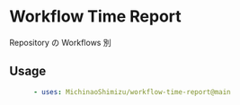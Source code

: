 # Workflow Time Report

Repository の Workflows 別

## Usage

```yaml
      - uses: MichinaoShimizu/workflow-time-report@main
```
